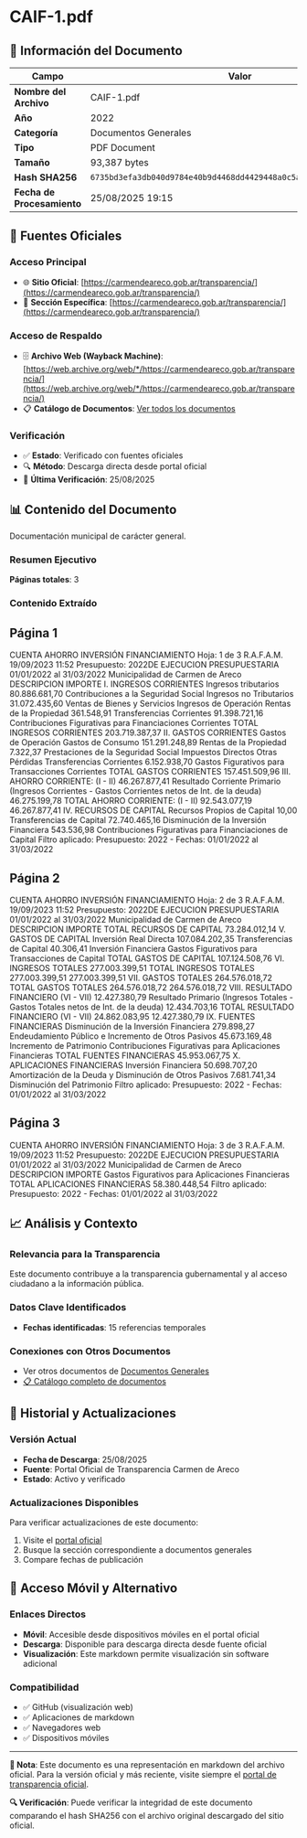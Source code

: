 # CAIF-1.pdf

## 📄 Información del Documento

| Campo | Valor |
|-------|--------|
| **Nombre del Archivo** | CAIF-1.pdf |
| **Año** | 2022 |
| **Categoría** | Documentos Generales |
| **Tipo** | PDF Document |
| **Tamaño** | 93,387 bytes |
| **Hash SHA256** | `6735bd3efa3db040d9784e40b9d4468dd4429448a0c5a1629555ffd131343ec2` |
| **Fecha de Procesamiento** | 25/08/2025 19:15 |

## 🔗 Fuentes Oficiales

### Acceso Principal
- 🌐 **Sitio Oficial**: [https://carmendeareco.gob.ar/transparencia/](https://carmendeareco.gob.ar/transparencia/)
- 📁 **Sección Específica**: [https://carmendeareco.gob.ar/transparencia/](https://carmendeareco.gob.ar/transparencia/)

### Acceso de Respaldo
- 🗄️ **Archivo Web (Wayback Machine)**: [https://web.archive.org/web/*/https://carmendeareco.gob.ar/transparencia/](https://web.archive.org/web/*/https://carmendeareco.gob.ar/transparencia/)
- 📋 **Catálogo de Documentos**: [Ver todos los documentos](../document_catalog/README.md)

### Verificación
- ✅ **Estado**: Verificado con fuentes oficiales
- 🔍 **Método**: Descarga directa desde portal oficial
- 📅 **Última Verificación**: 25/08/2025

## 📊 Contenido del Documento

Documentación municipal de carácter general.

### Resumen Ejecutivo

**Páginas totales**: 3

### Contenido Extraído

## Página 1

CUENTA AHORRO INVERSIÓN FINANCIAMIENTO Hoja: 1 de 3 R.A.F.A.M.
19/09/2023 11:52
Presupuesto: 2022DE EJECUCION PRESUPUESTARIA 
01/01/2022 al 31/03/2022
Municipalidad de
Carmen de Areco
DESCRIPCION IMPORTE
I. INGRESOS CORRIENTES
Ingresos tributarios 80.886.681,70
Contribuciones a la Seguridad Social
Ingresos no Tributarios 31.072.435,60
Ventas de Bienes y Servicios
Ingresos de Operación
Rentas de la Propiedad 361.548,91
Transferencias Corrientes 91.398.721,16
Contribuciones Figurativas para Financiaciones Corrientes
TOTAL  INGRESOS CORRIENTES 203.719.387,37
II. GASTOS CORRIENTES
Gastos de Operación
Gastos de Consumo 151.291.248,89
Rentas de la Propiedad 7.322,37
Prestaciones de la Seguridad Social
Impuestos Directos
Otras Pérdidas
Transferencias Corrientes 6.152.938,70
Gastos Figurativos para Transacciones Corrientes
TOTAL  GASTOS CORRIENTES 157.451.509,96
III. AHORRO CORRIENTE: (I - II) 46.267.877,41
Resultado Corriente Primario (Ingresos Corrientes - Gastos Corrientes netos de Int. de la deuda) 46.275.199,78
TOTAL  AHORRO CORRIENTE: (I - II) 92.543.077,19 46.267.877,41
IV. RECURSOS DE CAPITAL
Recursos Propios de Capital 10,00
Transferencias de Capital 72.740.465,16
Disminución de la Inversión Financiera 543.536,98
Contribuciones Figurativas para Financiaciones de Capital
Filtro aplicado: Presupuesto: 2022 -  Fechas: 01/01/2022 al 31/03/2022

## Página 2

CUENTA AHORRO INVERSIÓN FINANCIAMIENTO Hoja: 2 de 3 R.A.F.A.M.
19/09/2023 11:52
Presupuesto: 2022DE EJECUCION PRESUPUESTARIA 
01/01/2022 al 31/03/2022
Municipalidad de
Carmen de Areco
DESCRIPCION IMPORTE
TOTAL  RECURSOS DE CAPITAL 73.284.012,14
V. GASTOS DE CAPITAL
Inversión Real Directa 107.084.202,35
Transferencias de Capital 40.306,41
Inversión Financiera
Gastos Figurativos para Transacciones de Capital
TOTAL  GASTOS DE CAPITAL 107.124.508,76
VI. INGRESOS TOTALES 277.003.399,51
TOTAL  INGRESOS TOTALES 277.003.399,51 277.003.399,51
VII. GASTOS TOTALES 264.576.018,72
TOTAL  GASTOS TOTALES 264.576.018,72 264.576.018,72
VIII. RESULTADO FINANCIERO (VI - VII) 12.427.380,79
Resultado Primario (Ingresos Totales - Gastos Totales netos de Int. de la deuda) 12.434.703,16
TOTAL  RESULTADO FINANCIERO (VI - VII) 24.862.083,95 12.427.380,79
IX. FUENTES FINANCIERAS
Disminución de la Inversión Financiera 279.898,27
Endeudamiento Público e Incremento de Otros Pasivos 45.673.169,48
Incremento de Patrimonio
Contribuciones Figurativas para Aplicaciones Financieras
TOTAL  FUENTES FINANCIERAS 45.953.067,75
X. APLICACIONES FINANCIERAS
Inversión Financiera 50.698.707,20
Amortización de la Deuda y Disminución de Otros Pasivos 7.681.741,34
Disminución del Patrimonio
Filtro aplicado: Presupuesto: 2022 -  Fechas: 01/01/2022 al 31/03/2022

## Página 3

CUENTA AHORRO INVERSIÓN FINANCIAMIENTO Hoja: 3 de 3 R.A.F.A.M.
19/09/2023 11:52
Presupuesto: 2022DE EJECUCION PRESUPUESTARIA 
01/01/2022 al 31/03/2022
Municipalidad de
Carmen de Areco
DESCRIPCION IMPORTE
Gastos Figurativos para Aplicaciones Financieras
TOTAL  APLICACIONES FINANCIERAS 58.380.448,54
Filtro aplicado: Presupuesto: 2022 -  Fechas: 01/01/2022 al 31/03/2022



## 📈 Análisis y Contexto

### Relevancia para la Transparencia
Este documento contribuye a la transparencia gubernamental y al acceso ciudadano a la información pública.

### Datos Clave Identificados
- **Fechas identificadas**: 15 referencias temporales

### Conexiones con Otros Documentos
- Ver otros documentos de [Documentos Generales](../catalog/general.md)
- [📋 Catálogo completo de documentos](../document_catalog/README.md)

## 🔄 Historial y Actualizaciones

### Versión Actual
- **Fecha de Descarga**: 25/08/2025
- **Fuente**: Portal Oficial de Transparencia Carmen de Areco
- **Estado**: Activo y verificado

### Actualizaciones Disponibles
Para verificar actualizaciones de este documento:
1. Visite el [portal oficial](https://carmendeareco.gob.ar/transparencia/)
2. Busque la sección correspondiente a documentos generales
3. Compare fechas de publicación

## 📱 Acceso Móvil y Alternativo

### Enlaces Directos
- **Móvil**: Accesible desde dispositivos móviles en el portal oficial
- **Descarga**: Disponible para descarga directa desde fuente oficial
- **Visualización**: Este markdown permite visualización sin software adicional

### Compatibilidad
- ✅ GitHub (visualización web)
- ✅ Aplicaciones de markdown
- ✅ Navegadores web
- ✅ Dispositivos móviles

---

**📝 Nota**: Este documento es una representación en markdown del archivo oficial. 
Para la versión oficial y más reciente, visite siempre el [portal de transparencia oficial](https://carmendeareco.gob.ar/transparencia/).

**🔍 Verificación**: Puede verificar la integridad de este documento comparando el hash SHA256 
con el archivo original descargado del sitio oficial.
